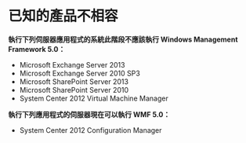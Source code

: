 # 已知的產品不相容

**執行下列伺服器應用程式的系統此階段不應該執行 Windows Management Framework 5.0：**

- Microsoft Exchange Server 2013
- Microsoft Exchange Server 2010 SP3
- Microsoft SharePoint Server 2013
- Microsoft SharePoint Server 2010
- System Center 2012 Virtual Machine Manager

**執行下列應用程式的伺服器現在可以執行 WMF 5.0：**

- System Center 2012 Configuration Manager
<!--HONumber=Mar16_HO2-->
